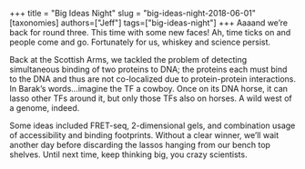 +++
title = "Big Ideas Night"
slug = "big-ideas-night-2018-06-01"
[taxonomies]
authors=["Jeff"]
tags=["big-ideas-night"]
+++
Aaaand we’re back for round three. This time with some new faces! Ah, time ticks on and people come and go. Fortunately for us, whiskey and science persist.

Back at the Scottish Arms, we tackled the problem of detecting simultaneous binding of two proteins to DNA; the proteins each must bind to the DNA and thus are not co-localized due to protein-protein interactions. In Barak’s words…imagine the TF a cowboy. Once on its DNA horse, it can lasso other TFs around it, but only those TFs also on horses. A wild west of a genome, indeed.

Some ideas included FRET-seq, 2-dimensional gels, and combination usage of accessibility and binding footprints. Without a clear winner, we’ll wait another day before discarding the lassos hanging from our bench top shelves. Until next time, keep thinking big, you crazy scientists.
